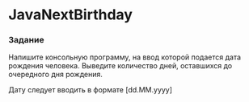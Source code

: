# JavaNextBirthday

### Задание
Напишите консольную программу, на ввод которой подается дата рождения человека. Выведите количество дней, оставшихся до очередного дня рождения.  
  
 Дату следует вводить в формате [dd.MM.yyyy]
